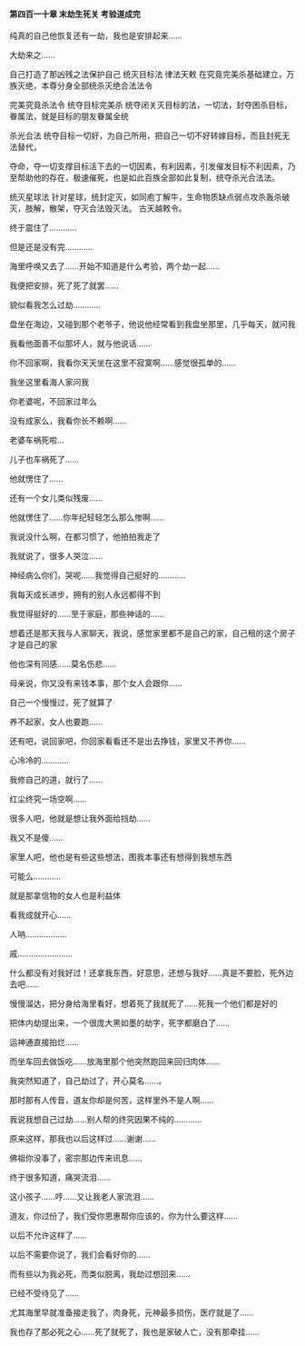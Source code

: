 #### 第四百一十章 末劫生死关 考验道成完

纯真的自己他恢复还有一劫，我也是安排起来……

大劫来之……

自己打造了那凶残之法保护自己
统灭目标法
律法天敕
在究竟完美杀基础建立，万族灭绝，本尊分身全部统杀灭绝合法法令

完美究竟杀法令
统夺目标完美杀
统夺闭关灭目标的法，一切法，封夺困杀目标，眷属法，就是目标的朋友眷属全统

杀光合法
统夺目标一切好，为自己所用，把自己一切不好转嫁目标，而且封死无法替代，

夺命，夺一切支撑目标活下去的一切因素，有利因素，引发催发目标不利因素，乃至帮助他的存在，极速催死，也是如此百族全部如此复制，统夺杀光合法法。

统灭星球法
针对星球，统封定灭，如同庖丁解牛，生命物质缺点弱点攻杀轰杀破灭，肢解，散架，夺灭合法毁灭法。
古天越敕令。

终于震住了…………

但是还是没有完…………

海里呼唤又去了……开始不知道是什么考验，两个劫一起……

我便把安排，死了死了就罢……

貌似看我怎么过劫…………

盘坐在海边，又碰到那个老爷子，他说他经常看到我盘坐那里，几乎每天，就问我

我看他面善不似那坏人，就与他说话……

你不回家啊，我看你天天坐在这里不寂寞啊……感觉很孤单的……

我坐这里看海人家问我

你老婆呢，不回家过年么

没有成家么，我看你长不赖啊……

老婆车祸死啦…

儿子也车祸死了……

他就愣住了……

还有一个女儿类似残废……

他就愣住了……你年纪轻轻怎么那么惨啊……

我说没什么啊，在都习惯了，他拍拍我走了

我就说了，很多人哭泣……

神经病么你们，哭呢……我觉得自己挺好的…………

我每天成长进步，拥有的别人永远都得不到

我觉得挺好的……至于家庭，那些神话的……

想着还是那天我与人家聊天，我说，感觉家里都不是自己的家，自己租的这个房子才是自己的家

他也深有同感……莫名伤悲……

母亲说，你又没有来钱本事，那个女人会跟你……

自己一个慢慢过，死了就算了

养不起家，女人也要跑……

还有吧，说回家吧，你回家看看还不是出去挣钱，家里又不养你……

心冷冷的…………

我修自己的道，就行了……

红尘终究一场空啊……

很多人吧，他就是想让我外面给挡劫……

我又不是傻……

家里人吧，他也是有些这些想法，图我本事还有想得到我想东西

可能么…………

就是那拿信物的女人也是利益体

看我成就开心……

人呐………………

戚……………………

什么都没有对我好过！还拿我东西，好意思，还想与我好……真是不要脸，死外边去吧……

慢慢溜达，把分身给海里看好，想着死了我就死了……死我一个他们都是好的

把体内劫提出来，一个很庞大黑如墨的劫字，死字都磨白了……

运神通直接拍烂……

而坐车回去做饭吃……放海里那个他突然跑回来回归肉体……

我突然知道了，自己劫过了，开心莫名……。

那时那有人传音，道友你却是何苦，这样里外不是人啊……

我说我想自己过劫……别人帮的终究因果不纯的…………

原来这样，那我也以后这样过……谢谢……

佛祖你没事了，密宗那边传来讯息……

终于很多知道，痛哭流泪……

这小孩子……哼……又让我老人家流泪……

道友，你过份了，我们受你恩惠帮你应该的，你为什么要这样……

以后不允许这样了……

以后不需要你说了，我们会看好你的……

而有些以为我必死，而类似脱离，我劫过想回来……

已经不受待见了……

尤其海里早就准备接走我了，肉身死，元神最多损伤，医疗就是了……

我也存了那必死之心……死了就死了，我也是家破人亡，没有那牵挂……

